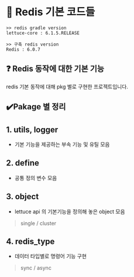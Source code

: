 # 📃 Redis 기본 코드들
```
>> redis gradle version
lettuce-core : 6.1.5.RELEASE

>> 구축 redis version
Redis : 6.0.7
```

## ❓ Redis 동작에 대한 기본 기능
redis 기본 동작에 대해 pkg 별로 구현한 프로젝트입니다.

## ✔️Pakage 별 정리

## 1. utils, logger
- 기본 기능을 제공하는 부속 기능 및 유틸 모음

## 2. define
- 공통 정의 변수 모음

## 3. object
- lettuce api 의 기본기능을 정의해 놓은 object 모음
> single / cluster

## 4. redis_type
- 데이터 타입별로 명령어 기능 구현
> sync / async

